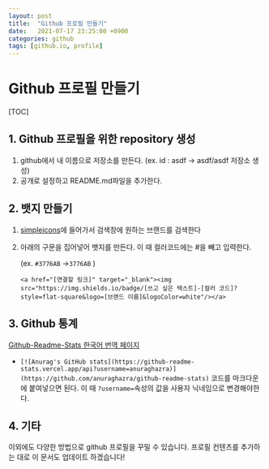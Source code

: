 ```yaml
---
layout: post
title:  "Github 프로필 만들기"
date:   2021-07-17 23:25:00 +0900
categories: github
tags: [github.io, profile]
---
```

# Github 프로필 만들기

[TOC]

## 1. Github 프로필을 위한 repository 생성

1. github에서 내 이름으로 저장소를 만든다. (ex. id : asdf -> asdf/asdf 저장소 생성)
2. 공개로 설정하고 README.md파일을 추가한다.

## 2. 뱃지 만들기

1. [simpleicons](https://simpleicons.org/)에 들어가서 검색창에 원하는 브랜드를 검색한다

2. 아래의 구문을 집어넣어 뱃지를 만든다. 이 때 컬러코드에는 #을 빼고 입력한다. 

   (ex. `#3776AB` ->`3776AB` )

   ```null
   <a href="[연결할 링크]" target="_blank"><img src="https://img.shields.io/badge/[쓰고 싶은 텍스트]-[컬러 코드]?style=flat-square&logo=[브랜드 이름]&logoColor=white"/></a>
   ```

## 3. Github 통계

[Github-Readme-Stats 한국어 번역 페이지](ttps://github.com/anuraghazra/github-readme-stats/blob/master/docs/readme_kr.md)

- `[![Anurag's GitHub stats](https://github-readme-stats.vercel.app/api?username=anuraghazra)](https://github.com/anuraghazra/github-readme-stats)` 코드를 마크다운에 붙여넣으면 된다. 이 때 `?username=`속성의 값을 사용자 닉네임으로 변경해야한다.

## 4. 기타

이외에도 다양한 방법으로 github 프로필을 꾸밀 수 있습니다. 프로필 컨텐츠를 추가하는 대로 이 문서도 업데이트 하겠습니다!
